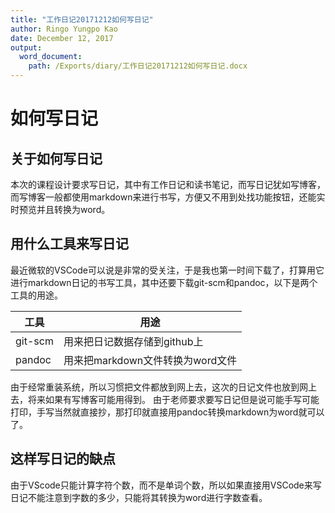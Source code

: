 ```yaml
---
title: "工作日记20171212如何写日记"
author: Ringo Yungpo Kao
date: December 12, 2017
output:
  word_document:
    path: /Exports/diary/工作日记20171212如何写日记.docx
---
```


# 如何写日记

## 关于如何写日记
本次的课程设计要求写日记，其中有工作日记和读书笔记，而写日记犹如写博客，而写博客一般都使用markdown来进行书写，方便又不用到处找功能按钮，还能实时预览并且转换为word。

## 用什么工具来写日记
最近微软的VSCode可以说是非常的受关注，于是我也第一时间下载了，打算用它进行markdown日记的书写工具，其中还要下载git-scm和pandoc，以下是两个工具的用途。

工具 | 用途
---- | -----
git-scm | 用来把日记数据存储到github上
pandoc | 用来把markdown文件转换为word文件

由于经常重装系统，所以习惯把文件都放到网上去，这次的日记文件也放到网上去，将来如果有写博客可能用得到。
由于老师要求要写日记但是说可能手写可能打印，手写当然就直接抄，那打印就直接用pandoc转换markdown为word就可以了。

## 这样写日记的缺点
由于VScode只能计算字符个数，而不是单词个数，所以如果直接用VSCode来写日记不能注意到字数的多少，只能将其转换为word进行字数查看。